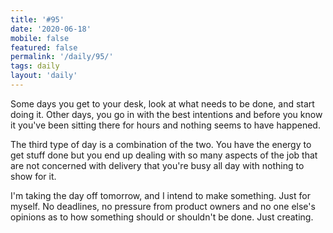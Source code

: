 ```yaml
---
title: '#95'
date: '2020-06-18'
mobile: false
featured: false
permalink: '/daily/95/'
tags: daily
layout: 'daily'
---
```


Some days you get to your desk, look at what needs to be done, and start doing it. Other days, you go in with the best intentions and before you know it you've been sitting there for hours and nothing seems to have happened.

The third type of day is a combination of the two. You have the energy to get stuff done but you end up dealing with so many aspects of the job that are not concerned with delivery that you're busy all day with nothing to show for it.

I'm taking the day off tomorrow, and I intend to make something. Just for myself. No deadlines, no pressure from product owners and no one else's opinions as to how something should or shouldn't be done. Just creating.
